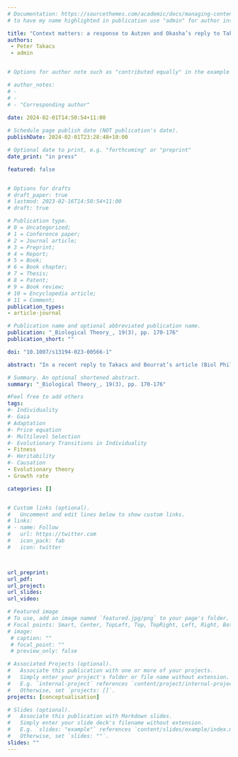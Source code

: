 ```yaml
---
# Documentation: https://sourcethemes.com/academic/docs/managing-content/ 
# to have my name highlighted in publication use "admin" for author instead of Pierrick Bourrat

title: "Context matters: a response to Autzen and Okasha’s reply to Takacs and Bourrat"
authors:  
 - Peter Takacs
 - admin


# Options for author note such as "contributed equally" in the example below, assuming they are three authors, the third author is corresponding author.

# author_notes:
# - 
# - 
# - "Corresponding author"
 
date: 2024-02-01T14:50:54+11:00

# Schedule page publish date (NOT publication's date).
publishDate: 2024-02-01T23:28:48+10:00

# Optional date to print, e.g. "forthcoming" or "preprint"
date_print: "in press"

featured: false


# Options for drafts
# draft_paper: true
# lastmod: 2023-02-16T14:50:54+11:00
# draft: true

# Publication type.
# 0 = Uncategorized;
# 1 = Conference paper;
# 2 = Journal article;
# 3 = Preprint;
# 4 = Report;
# 5 = Book;
# 6 = Book chapter;
# 7 = Thesis;
# 8 = Patent;
# 9 = Book review;
# 10 = Encyclopedia article;
# 11 = Comment;
publication_types:
- article-journal

# Publication name and optional abbreviated publication name.
publication: "_Biological Theory_, 19(3), pp. 170-176"
publication_short: ""

doi: "10.1007/s13194-023-00566-1"

abstract: "In a recent reply to Takacs and Bourrat’s article (Biol Philos 37:12, 2022), Autzen and Okasha (Biol Philos 37:37, 2022) question our characterization of the relationship between the geometric mean and arithmetic mean measures of fitness. We here take issue with the claim that our characterization falls prey to the mistakes they highlight. Briefly revisiting what Takacs and Bourrat (Biol Philos 37:12, 2022) accomplished reveals that the key issue of difference concerns cases of deterministic but nonconstant growth. Restricting focus to such cases shows that there is in fact no reason for disagreement."

# Summary. An optional shortened abstract.
summary: "_Biological Theory_, 19(3), pp. 170-176"

#Feel free to add others
tags:
#- Individuality
#- Gaia
# Adaptation
#- Price equation
#- Multilevel Selection
#- Evolutionary Transitions in Individuality
- Fitness
#- Heritability
#- Causation
- Evolutionary theory 
- Growth rate

categories: []


# Custom links (optional).
#   Uncomment and edit lines below to show custom links.
# links:
# - name: Follow
#   url: https://twitter.com
#   icon_pack: fab
#   icon: twitter



url_preprint:
url_pdf:
url_project:
url_slides:
url_video:

# Featured image
# To use, add an image named `featured.jpg/png` to your page's folder. 
# Focal points: Smart, Center, TopLeft, Top, TopRight, Left, Right, BottomLeft, Bottom, BottomRight.
# image:
 # caption: ""
 # focal_point: ""
 # preview_only: false

# Associated Projects (optional).
#   Associate this publication with one or more of your projects.
#   Simply enter your project's folder or file name without extension.
#   E.g. `internal-project` references `content/project/internal-project/index.md`.
#   Otherwise, set `projects: []`.
projects: [conceptualisation]

# Slides (optional).
#   Associate this publication with Markdown slides.
#   Simply enter your slide deck's filename without extension.
#   E.g. `slides: "example"` references `content/slides/example/index.md`.
#   Otherwise, set `slides: ""`.
slides: ""
---
```


